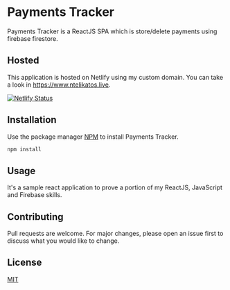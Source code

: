 # Payments Tracker

Payments Tracker is a ReactJS SPA which is store/delete payments using firebase firestore.

## Hosted

This application is hosted on Netlify using my custom domain.
You can take a look in https://www.ntelikatos.live.

[![Netlify Status](https://api.netlify.com/api/v1/badges/187ebc9a-be8a-4a13-a2ba-55983e8e382d/deploy-status)](https://app.netlify.com/sites/payments-tracker/deploys)

## Installation

Use the package manager [NPM](https://www.npmjs.com/) to install Payments Tracker.

```bash
npm install
```

## Usage

It's a sample react application to prove a portion of my ReactJS, JavaScript and Firebase skills.

## Contributing

Pull requests are welcome. For major changes, please open an issue first to discuss what you would like to change.

## License

[MIT](https://choosealicense.com/licenses/mit/)
